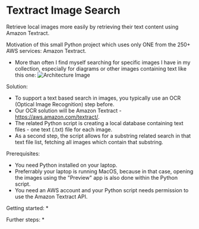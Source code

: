 # Textract Image Search
Retrieve local images more easily by retrieving their text content using Amazon Textract.

Motivation of this small Python project which uses only ONE from the 250+ AWS services: Amazon Textract.

* More than often I find myself searching for specific images I have in my collection, especially for diagrams or other images containing text like this one: ![Architecture Image](./image/Screenshot&#32;2022-04-01&#32;at&#32;13.17.06.png)

Solution:
* To support a text based search in images, you typically use an OCR (Optical Image Recognition) step before.
* Our OCR solution will be Amazon Textract - https://aws.amazon.com/textract/.
* The related Python script is creating a local database containing text files - one text (.txt) file for each image.
* As a second step, the script allows for a substring related search in that text file list, fetching all images which contain that substring.

Prerequisites:
* You need Python installed on your laptop.
* Preferrably your laptop is running MacOS, because in that case, opening the images using the "Preview" app is also done within the Python script.
* You need an AWS account and your Python script needs permission to use the Amazon Textract API.

Getting started:
*

Further steps:
* 
